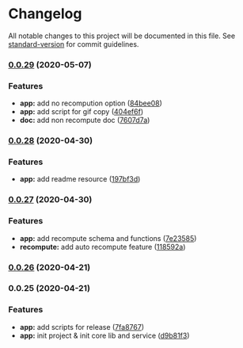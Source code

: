 # Changelog

All notable changes to this project will be documented in this file. See [standard-version](https://github.com/conventional-changelog/standard-version) for commit guidelines.

### [0.0.29](https://github.com/zhangchenyue/sharp-replay/compare/v-0.0.28...v-0.0.29) (2020-05-07)


### Features

* **app:** add no recompution option ([84bee08](https://github.com/zhangchenyue/sharp-replay/commit/84bee086e085c19b70c9096803d66cb0abe43d67))
* **app:** add script for gif copy ([404ef6f](https://github.com/zhangchenyue/sharp-replay/commit/404ef6f594aecc366599d3a1f0ed2d5f976a1e6d))
* **doc:** add non recompute doc ([7607d7a](https://github.com/zhangchenyue/sharp-replay/commit/7607d7a17543c28d50cc38cb6a068d6830b295a8))

### [0.0.28](https://github.com/zhangchenyue/sharp-replay/compare/v-0.0.27...v-0.0.28) (2020-04-30)


### Features

* **app:** add readme resource ([197bf3d](https://github.com/zhangchenyue/sharp-replay/commit/197bf3d1dc0e2b0ea19559bd6cee13b0fb277ac0))

### [0.0.27](https://github.com/zhangchenyue/sharp-replay/compare/v-0.0.26...v-0.0.27) (2020-04-30)


### Features

* **app:** add recompute schema and functions ([7e23585](https://github.com/zhangchenyue/sharp-replay/commit/7e23585251097400603330180fbac836a314b47a))
* **recompute:** add auto recompute feature ([118592a](https://github.com/zhangchenyue/sharp-replay/commit/118592a6644ba3f5e75ce9452c5681a971a40220))

### [0.0.26](https://github.com/zhangchenyue/sharp-replay/compare/v-0.0.25...v-0.0.26) (2020-04-21)

### 0.0.25 (2020-04-21)


### Features

* **app:** add scripts for release ([7fa8767](https://github.com/zhangchenyue/sharp-replay/commit/7fa8767b4fb483b87599f2dd7d2cf3e82d07a4c6))
* **app:** init project & init core lib and service ([d9b81f3](https://github.com/zhangchenyue/sharp-replay/commit/d9b81f3c76535e037d18af17aa3f559efd871b55))
